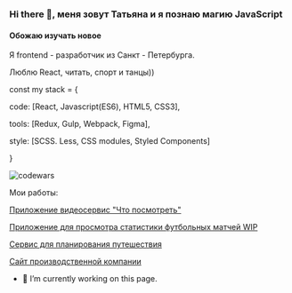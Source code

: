 ### Hi there 👋, меня зовут Татьяна и я познаю магию JavaScript
#### Обожаю изучать новое


Я frontend - разработчик из Санкт - Петербурга.

Люблю React, читать, спорт и танцы))

const my stack = { 

 code: [React, Javascript(ES6), HTML5, CSS3],

 tools: [Redux, Gulp, Webpack, Figma],

 style: [SCSS. Less, CSS modules, Styled Components]
 
 }


![codewars](https://www.codewars.com/users/sealione/badges/micro)

Мои работы:

[Приложение видеосервис "Что посмотреть"](https://github.com/sealione1311/19581-what-to-watch-4)

[Приложение для просмотра статистики футбольных матчей WIP](https://github.com/sealione1311/soccerstat)

[Сервис для планирования путешествия](https://github.com/sealione1311/19581-big-trip-11)

[Сайт производственной компании](https://github.com/sealione1311/petrofasad)






 
- 🔭 I’m currently working on this page. 








<!--
**sealione1311/sealione1311** is a ✨ _special_ ✨ repository because its `README.md` (this file) appears on your GitHub profile.

Here are some ideas to get you started:

- 🔭 I’m currently working on ...
- 🌱 I’m currently learning ...
- 👯 I’m looking to collaborate on ...
- 🤔 I’m looking for help with ...
- 💬 Ask me about ...
- 📫 How to reach me: ...
- 😄 Pronouns: ...
- ⚡ Fun fact: ...
-->
